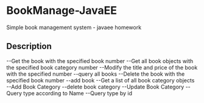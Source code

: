 # BookManage-JavaEE
Simple book management system - javaee homework
## Description
--Get the book with the specified book number
--Get all book objects with the specified book category number
--Modify the title and price of the book with the specified number
--query all books
--Delete the book with the specified book number
--add book
--Get a list of all book category objects
--Add Book Category
--delete book category
--Update Book Category
--Query type according to Name
--Query type by id
